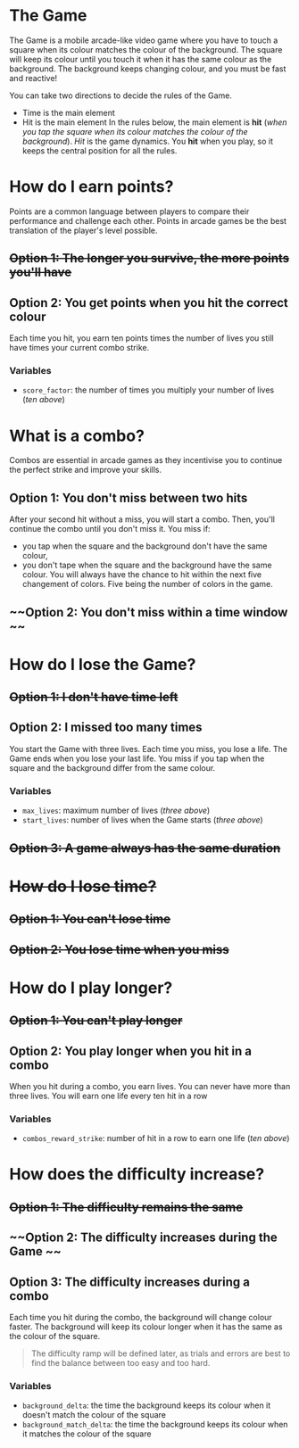 # The Game

The Game is a mobile arcade-like video game where you have to touch a square when its colour matches the colour of the background.
The square will keep its colour until you touch it when it has the same colour as the background.
The background keeps changing colour, and you must be fast and reactive!

You can take two directions to decide the rules of the Game.
  - Time is the main element
  - Hit is the main element
In the rules below, the main element is **hit** (*when you tap the square when its colour matches the colour of the background*). *Hit* is the game dynamics. You **hit** when you play, so it keeps the central position for all the rules.

# How do I earn points?
Points are a common language between players to compare their performance and challenge each other. Points in arcade games be the best translation of the player's level possible.

## ~~Option 1: The longer you survive, the more points you'll have~~
## Option 2: You get points when you hit the correct colour
Each time you hit, you earn ten points times the number of lives you still have times your current combo strike.

### Variables
- `score_factor`: the number of times you multiply your number of lives (*ten above*)

# What is a combo?
Combos are essential in arcade games as they incentivise you to continue the perfect strike and improve your skills.

## Option 1: You don't miss between two hits
After your second hit without a miss, you will start a combo. Then, you'll continue the combo until you don't miss it.
You miss if:
  - you tap when the square and the background don't have the same colour,
  - you don't tape when the square and the background have the same colour.
You will always have the chance to hit within the next five changement of colors. Five being the number of colors in the game.

## ~~Option 2: You don't miss within a time window ~~

# How do I lose the Game?
## ~~Option 1: I don't have time left~~
## Option 2: I missed too many times
You start the Game with three lives. Each time you miss, you lose a life. The Game ends when you lose your last life.
You miss if you tap when the square and the background differ from the same colour.

### Variables
- `max_lives`: maximum number of lives (*three above*)
- `start_lives`: number of lives when the Game starts (*three above*)

## ~~Option 3: A game always has the same duration~~

# ~~How do I lose time?~~
## ~~Option 1: You can't lose time~~
## ~~Option 2: You lose time when you miss~~

# How do I play longer?
## ~~Option 1: You can't play longer~~
## Option 2: You play longer when you hit in a combo
When you hit during a combo, you earn lives. You can never have more than three lives.
You will earn one life every ten hit in a row

### Variables
- `combos_reward_strike`: number of hit in a row to earn one life (*ten above*)

# How does the difficulty increase?
## ~~Option 1: The difficulty remains the same~~
## ~~Option 2: The difficulty increases during the Game ~~
## Option 3: The difficulty increases during a combo
Each time you hit during the combo, the background will change colour faster.
The background will keep its colour longer when it has the same as the colour of the square.

> The difficulty ramp will be defined later, as trials and errors are best to find the balance between too easy and too hard.

### Variables
- `background_delta`: the time the background keeps its colour when it doesn't match the colour of the square
- `background_match_delta`: the time the background keeps its colour when it matches the colour of the square